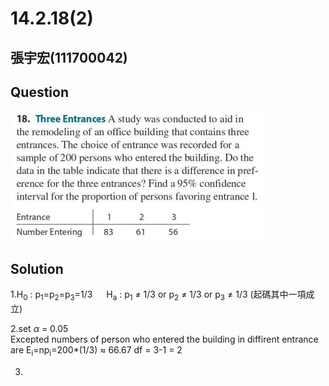 # 14.2.18(2)
## 張宇宏(111700042)
## Question
![統計學](https://github.com/HWTeng-Course/202402-Statistics/blob/main/Images/14.2.18.png)
## Solution
1.H<sub>0</sub> : p<sub>1</sub>=p<sub>2</sub>=p<sub>3</sub>=1/3
&emsp; H<sub>a</sub> : p<sub>1</sub> $\neq$ 1/3  or  p<sub>2</sub> $\neq$ 1/3  or  p<sub>3</sub> $\neq$ 1/3 (起碼其中一項成立)

2.set $\alpha$ = 0.05  
Excepted numbers of person who entered the building in diffirent entrance are
E<sub>i</sub>=np<sub>i</sub>=200*(1/3) $\approx$ 66.67
df = 3-1 = 2
  
3.
